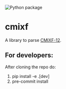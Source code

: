 ![Python package](https://github.com/sensein/cmixf/workflows/Python%20package/badge.svg?branch=master)

# cmixf

A library to parse [CMIXF-12](https://people.csail.mit.edu/jaffer/MIXF/CMIXF-12).

## For developers:

After cloning the repo do:

1. pip install -e .[dev]
2. pre-commit install
